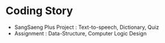 # Coding Story
- SangSaeng Plus Project : Text-to-speech, Dictionary, Quiz
- Assignment : Data-Structure, Computer Logic Design
